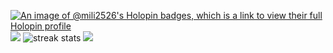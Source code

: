 <!-- ### Hi there 👋 -->

<!--
**Mili2526/mili2526** is a ✨ _special_ ✨ repository because its `README.md` (this file) appears on your GitHub profile.

Here are some ideas to get you started:

- 🔭 I’m currently working on ...
- 🌱 I’m currently learning ...
- 👯 I’m looking to collaborate on ...
- 🤔 I’m looking for help with ...
- 💬 Ask me about ...
- 📫 How to reach me: ...
- 😄 Pronouns: ...
- ⚡ Fun fact: ...
-->


[![An image of @mili2526's Holopin badges, which is a link to view their full Holopin profile](https://holopin.me/mili2526)](https://holopin.io/@mili2526)
<img src="https://github-readme-stats.vercel.app/api?username=Mili2526&show_icons=true&theme=radical" />
<img src="https://github-readme-streak-stats.herokuapp.com/?user=Mili2526&show_icons=true&theme=radical" alt="streak stats" />
<img src="https://github-readme-stats.vercel.app/api/top-langs/?username=Mili2526&show_icons=true&theme=radical" />
